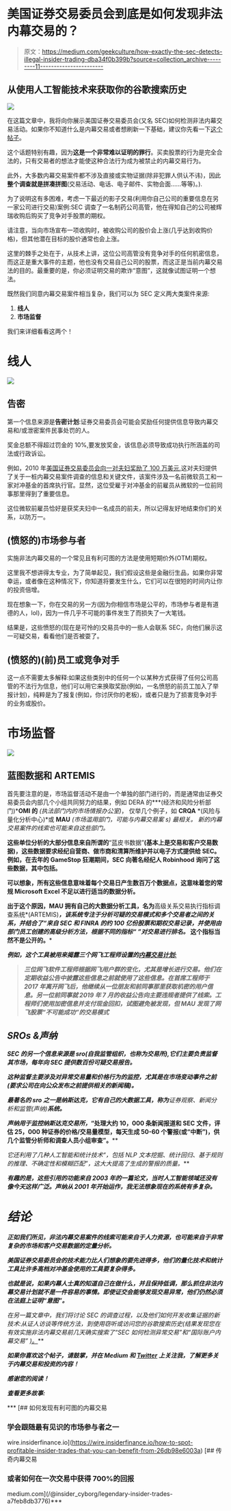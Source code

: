 # 美国证券交易委员会到底是如何发现非法内幕交易的？

> 原文：<https://medium.com/geekculture/how-exactly-the-sec-detects-illegal-insider-trading-dba34f0b399b?source=collection_archive---------11----------------------->

## 从使用人工智能技术来获取你的谷歌搜索历史

![](img/7676f5fc45816d639f13f83f0a9a4b05.png)

在这篇文章中，我将向你展示美国证券交易委员会(又名 SEC)如何检测非法内幕交易活动。如果你不知道什么是内幕交易或者想刷新一下基础，建议你先看一下[这个帖子](https://wire.insiderfinance.io/how-to-spot-profitable-insider-trades-that-you-can-benefit-from-26db98e6003a)。

这个话题特别有趣，因为**这是一个非常难以证明的罪行**。买卖股票的行为是完全合法的，只有交易者的想法才能使这种合法行为成为被禁止的内幕交易行为。

此外，大多数内幕交易案件都不涉及直接或实物证据(除非犯罪人供认不讳)，因此**整个调查就是拼凑拼图**(交易活动、电话、电子邮件、实物会面……等等)。).

为了说明这有多困难，考虑一下最近的影子交易(利用你自己公司的重要信息在另一家公司进行交易)案例:SEC 调查了一名制药公司高管，他在得知自己的公司被辉瑞收购后购买了竞争对手股票的期权。

请注意，当向市场宣布一项收购时，被收购公司的股价会上涨(几乎达到收购价格)，但其他潜在目标的股价通常也会上涨。

这里的棘手之处在于，从技术上讲，这位公司高管没有竞争对手的任何机密信息，而这正是重大事件的主题，他也没有交易自己公司的股票，而这正是当前内幕交易法的目的。最重要的是，你必须证明交易的欺诈“意图”，这就像试图证明一个想法。

既然我们同意内幕交易案件相当复杂，我们可以为 SEC 定义两大类案件来源:

1.  **线人**
2.  **市场监督**

我们来详细看看这两个！

# **线人**

![](img/be9f295dbef6b5a7799707ca37f231c9.png)

## **告密**

第一个信息来源是**告密计划**:证券交易委员会可能会奖励任何提供信息导致内幕交易和/或泄密案件民事处罚的人。

奖金总额不得超过罚金的 10%,要发放奖金，该信息必须导致成功执行所涵盖的司法或行政诉讼。

例如，2010 年[美国证券交易委员会向一对夫妇奖励了 100 万美元](https://www.sec.gov/litigation/litreleases/2010/lr21601.htm),这对夫妇提供了关于一桩内幕交易案件调查的信息和关键文件，该案件涉及一名前微软员工和一家对冲基金的首席执行官。显然，这位受雇于对冲基金的前雇员从微软的一位前同事那里得到了重要信息。

这位微软前雇员恰好是获奖夫妇中一名成员的前夫，所以记得友好地结束你们的关系，以防万一。

## **(愤怒的)市场参与者**

实施非法内幕交易的一个常见且有利可图的方法是使用短期价外(OTM)期权。

这里我不想讲得太专业，为了简单起见，我们假设这些是金融衍生品，如果你非常幸运，或者像在这种情况下，你知道将要发生什么，它们可以在很短的时间内让你的投资倍增。

现在想象一下，你在交易的另一方(因为你相信市场是公平的，市场参与者是有道德的人，lol)，因为一件几乎不可能的事件发生了而损失了一大笔钱。

结果是，这些愤怒的(现在是可怜的)交易员中的一些人会联系 SEC，向他们展示这一可疑交易，看看他们是否被耍了。

## **(愤怒的)(前)员工或竞争对手**

这一点不需要太多解释:如果这些类别中的任何一个以某种方式获得了任何公司高管的不法行为信息，他们可以用它来换取奖励(例如，一名愤怒的前员工加入了举报计划)，纯粹是为了报复(例如，你讨厌你的老板)，或者只是为了损害竞争对手的业务或股价。

# **市场监督**

![](img/e695bd321a5d60552a06729627baa10f.png)

## 蓝图数据和 ARTEMIS

首先要注意的是，市场监督活动不是由一个单独的部门进行的，而是通常由证券交易委员会内部几个小组共同努力的结果，例如 DERA 的***(经济和风险分析部门)***OMI 的** *(执法部门内的市场情报办公室)*， 仅举几个例子，如 **CRQA** *(风险与量化分析中心)*或 **MAU** *(市场滥用部门，*可能与内幕交易案 *s)* 最相关。 新的内幕交易案件的线索也可能来自这些部门。**

**这些单位分析的大部分信息来自所谓的**“蓝皮书数据”**(基本上是交易和客户交易数据)，这些数据要求经纪自营商、做市商和清算所维护并以电子方式提供给 SEC。例如，在去年的 GameStop 狂潮期间，SEC 向著名经纪人 Robinhood 询问了这些数据，其中包括。**

**可以想象，所有这些信息意味着每个交易日产生数百万个数据点，这意味着您的常规 Microsoft Excel 不足以进行适当的数据分析。**

**出于这个原因，MAU 拥有自己的大数据分析工具，名为**高级关系交易执行指标调查系统*(ARTEMIS)****，该系统专注于分析可疑的交易模式和多个交易者之间的关系，并结合了*“来自 SEC 和 FINRA 的约 100 亿份股票和期权交易记录，并使用由部门员工创建的高级分析方法，根据不同的指标“* ***”对交易进行排名。*** 这个指标当然不是公开的。***

***例如，这个工具被用来揭露三个网飞工程师设置的[内幕交易计划:](https://www.natlawreview.com/article/streaming-data-sec-charges-netflix-trading-ring)***

> ***三位网飞软件工程师根据网飞用户群的变化，尤其是增长进行交易。他们在定期收益公告中披露这些信息之前就使用了这些信息。在首席工程师于 2017 年离开网飞后，他继续从一位朋友和前同事那里获取机密的用户信息。另一位前同事就 2019 年 7 月的收益公告向主要违规者提供了线索。工程师们使用加密信息并支付现金回扣，试图避免被发现，但 MAU 发现了网飞股票“不可能成功”的交易模式***

## *****SROs &声纳*****

***SEC 的另一个信息来源是 sro(自我监管组织，也称为交易所),它们主要负责监督其市场，每年向 SEC 提供数百份可疑交易报告。***

***这种监督主要涉及对异常交易量和价格行为的监控，尤其是在市场变动事件之前(要求公司在向公众发布之前提供相关的新闻稿)。***

***最著名的 sro 之一是纳斯达克，它有自己的大数据工具，称为**证券观察、新闻分析和监管(声纳)**系统。***

***声纳用于监控纳斯达克交易所，*“处理大约 10，000 条新闻报道和 SEC 文件，评估 25，000 种证券的价格/交易量模型，每天生成 50-60 个警报(或“中断”)，供几个监管分析师和调查人员小组审查”。****

***它还利用了几种人工智能和统计技术“*，包括 NLP 文本挖掘、统计回归、基于规则的推理、不确定性和模糊匹配”*，这大大提高了生成的警报的质量。***

***有趣的是，这些引用的功能来自 2003 年的一篇论文，当时人工智能领域还没有像今天这样广泛。声纳从 2001 年开始运作，我无法想象现在的系统有多复杂。***

# ***结论***

***正如我们所见，非法内幕交易案件的线索可能来自于人力资源，也可能来自于非常复杂的市场和客户交易数据的定量分析。***

***美国证券交易委员会的技术能力比人们想象的要先进得多，他们的量化技术和统计工具比许多高档对冲基金使用的工具要复杂得多。***

***也就是说，如果内幕人士真的知道自己在做什么，并且保持低调，那么抓住非法内幕交易计划就不是一件容易的事情。即使证交会能够发现交易异常，他们仍然必须在法庭上证明“意图”。***

***在另一篇文章中，我们将讨论 SEC 的调查过程，以及他们如何开发收集证据的新技术:从证人访谈等传统方法，到使用窃听或访问您的谷歌搜索历史(结果发现您在有效实施非法内幕交易前几天确实搜索了*“SEC 如何检测异常交易”*和*“国际账户内幕交易”* [)。](https://www.sec.gov/litigation/complaints/2017/comp-pr2017-125.pdf)***

***如果你喜欢这个帖子，请鼓掌，并在 Medium 和 [Twitter](https://twitter.com/insider_cyborg) 上关注我，了解更多关于内幕交易和投资的内容！***

*****感谢您的阅读！*****

***查看更多故事:***

***[](https://wire.insiderfinance.io/how-to-spot-profitable-insider-trades-that-you-can-benefit-from-26db98e6003a) [## 如何发现有利可图的内幕交易

### 学会跟随最有见识的市场参与者之一

wire.insiderfinance.io](https://wire.insiderfinance.io/how-to-spot-profitable-insider-trades-that-you-can-benefit-from-26db98e6003a) [](/@insider_cyborg/legendary-insider-trades-a7feb8db3776) [## 传奇内幕交易

### 或者如何在一次交易中获得 700%的回报

medium.com](/@insider_cyborg/legendary-insider-trades-a7feb8db3776)***